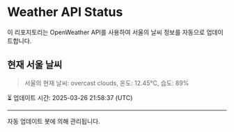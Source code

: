 
# Weather API Status

이 리포지토리는 OpenWeather API를 사용하여 서울의 날씨 정보를 자동으로 업데이트합니다.

## 현재 서울 날씨
> 서울의 현재 날씨: overcast clouds, 온도: 12.45°C, 습도: 89%

⏳ 업데이트 시간: 2025-03-26 21:58:37 (UTC)

---
자동 업데이트 봇에 의해 관리됩니다.
